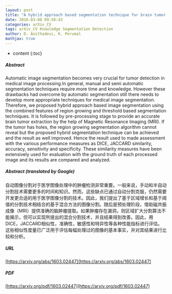 ```yaml
---
layout: post
title: "A hybrid approach based segmentation technique for brain tumor in MRI Images"
date: 2016-03-08 09:50:43
categories: arXiv_CV
tags: arXiv_CV Knowledge Segmentation Detection
author: D. Anithadevi, K. Perumal
mathjax: true
---
```


* content
{:toc}

##### Abstract
Automatic image segmentation becomes very crucial for tumor detection in medical image processing.In general, manual and semi automatic segmentation techniques require more time and knowledge. However these drawbacks had overcome by automatic segmentation still there needs to develop more appropriate techniques for medical image segmentation. Therefore, we proposed hybrid approach based image segmentation using the combined features of region growing and threshold based segmentation techniques. It is followed by pre-processing stage to provide an accurate brain tumor extraction by the help of Magnetic Resonance Imaging (MRI). If the tumor has holes, the region growing segmentation algorithm cannot reveal but the proposed hybrid segmentation technique can be achieved and the result as well improved. Hence the result used to made assessment with the various performance measures as DICE, JACCARD similarity, accuracy, sensitivity and specificity. These similarity measures have been extensively used for evaluation with the ground truth of each processed image and its results are compared and analyzed.

##### Abstract (translated by Google)
自动图像分割对于医学图像处理中的肿瘤检测非常重要。一般来说，手动和半自动分割技术需要更多的时间和知识。然而，这些缺点已通过自动分割克服，仍然需要开发更合适的用于医学图像分割的技术。因此，我们提出了基于区域增长和基于阈值的分割技术相结合的基于混合方法的图像分割。随后是预处理阶段，借助磁共振成像（MRI）提供准确的脑肿瘤提取。如果肿瘤存在漏洞，则区域扩大分割算法不能揭示，但可以实现所提出的混合分割技术，并且结果得到改善。因此，用DICE，JACCARD相似性，准确性，敏感性和特异性等各种性能指标进行评估。这些相似性度量已广泛用于评估每幅处理过的图像的基本事实，并对其结果进行比较和分析。

##### URL
[https://arxiv.org/abs/1603.02447](https://arxiv.org/abs/1603.02447)

##### PDF
[https://arxiv.org/pdf/1603.02447](https://arxiv.org/pdf/1603.02447)

